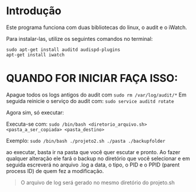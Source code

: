 # Introdução

Este programa funciona com duas bibliotecas do linux, o audit e o iWatch.

Para instalar-las, utilize os seguintes comandos no terminal:

```
sudo apt-get install auditd audispd-plugins
apt-get install iwatch
```

# QUANDO FOR INICIAR FAÇA ISSO:

Apague todos os logs antigos do audit com ```sudo rm /var/log/audit/*```
Em seguida reinicie o serviço do audit com: ```sudo service auditd rotate```

Agora sim, só executar:

Executa-se com:
```sudo /bin/bash <diretorio_arquivo.sh> <pasta_a_ser_copiada> <pasta_destino>```

Exemplo:
```sudo /bin/bash ./projeto2.sh ./pasta ./backupfolder```

ao executar, basta ir na pasta que você quer escutar e pronto. Ao fazer qualquer alteração ele fará o backup no diretório que você selecionar
e em seguida escreverá no arquivo .log a data, o tipo, o PID e o PPID (parent process ID) de quem fez a modificação.

> O arquivo de log será gerado no mesmo diretório do projeto.sh
